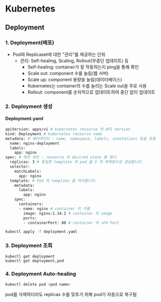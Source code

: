 # Kubernetes

## Deployment

### 1. Deployment(배포)

- Pod와 Replicaset에 대한 "관리"를 제공하는 단위  
  - 관리: Self-healing, Scaling, Rollout(무중단 업데이트) 등  
    - Self-healing: container가 잘 작동하는지 ping을 통해 확인  
    - Scale out: component 수를 늘림(웹 서버)  
    - Scale up: component 용량을 늘림(데이터베이스)  
    - Kubernetes는 container의 수를 늘리는 Scale out을 주로 사용  
    - Rollout: component를 순차적으로 업데이트하여 중단 없이 업데이트  
    
### 2. Deployment 생성
#### Deployment.yaml
```bash
apiVersion: apps/v1 # kubernetes resource 의 API Version
kind: Deployment # kubernetes resource name
metadata: # 메타데이터 : name, namespace, labels, annotations 등을 포함
  name: nginx-deployment
  labels:
    app: nginx
spec: # 메인 파트 : resource 의 desired state 를 명시
  replicas: 3 # 동일한 template 의 pod 을 3 개 복제본으로 생성합니다.
  selector:
    matchLabels:
      app: nginx
  template: # Pod 의 template 을 의미합니다.
    metadata:
      labels:
        app: nginx
    spec:
      containers:
      - name: nginx # container 의 이름
        image: nginx:1.14.2 # container 의 image
        ports:
        - containerPort: 80 # container 의 내부 Port
```

```bash
kubectl apply -f deployment.yaml
```

### 3. Deployment 조회

```bash
kubectl get deployment
kubectl get deployment,pod
```

### 4. Deployment Auto-healing
```bash
kubectl delete pod <pod name>
```
pod를 삭제하더라도 replicas 수를 맞추기 위해 pod가 자동으로 복구됨
